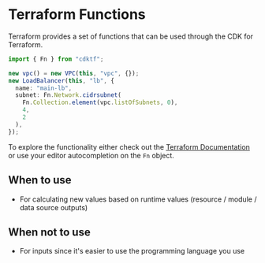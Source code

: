 # Terraform Functions

Terraform provides a set of functions that can be used through the CDK for Terraform.

```ts
import { Fn } from "cdktf";

new vpc() = new VPC(this, "vpc", {});
new LoadBalancer(this, "lb", {
  name: "main-lb",
  subnet: Fn.Network.cidrsubnet(
    Fn.Collection.element(vpc.listOfSubnets, 0),
    4,
    2
  ),
});
```

To explore the functionality either check out the [Terraform Documentation](https://www.terraform.io/docs/language/functions/index.html) or use your editor autocompletion on the `Fn` object.

## When to use

- For calculating new values based on runtime values (resource / module / data source outputs)

## When not to use

- For inputs since it's easier to use the programming language you use
